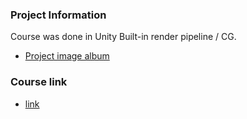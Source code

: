 ### Project Information
Course was done in Unity Built-in render pipeline / CG.
- [Project image album](https://imgur.com/a/4x0rXOH)

### Course link
- [link](https://www.udemy.com/course/unity-shaders/)
